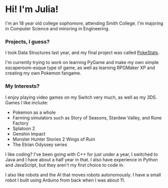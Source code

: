 # Hi! I'm Julia!

I'm an 18 year old college sophomore, attending Smith College. I'm majoring in Computer Science and minoring in Engineering.

### Projects, I guess?

I took Data Structures last year, and my final project was called [PokeStats](https://github.com/JuliaYu2002/PokeStats).

I'm currently trying to work on learning PyGame and make my own simple escaperoom-esque type of game, as well as learning RPGMaker XP and creating my own Pokemon fangame.

### My Interests?

I enjoy playing video games on my Switch very much, as well as my 3DS.
Games I like include:
- Pokemon as a whole
- Farming simulators such as Story of Seasons, Stardew Valley, and Rune Factory
- Splatoon 2
- Genshin Impact
- Monster Hunter Stories 2 Wings of Ruin
- The Etrian Odyssey series

I like coding? I've been going with C++ for just under a year, I switched to Java and I have about a half year in that. I also have experience in Python and JavaScript, but they aren't my first choice to code in.

I also like robots and the AI that moves robots autonomously. I have a small robot I built using Arduino from back when I was about 11.
